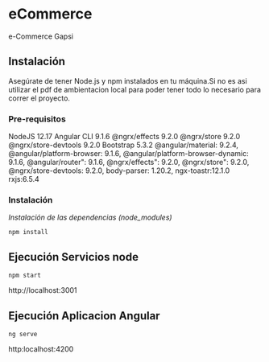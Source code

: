 # eCommerce
e-Commerce Gapsi



## Instalación

Asegúrate de tener Node.js y npm instalados en tu máquina.Si no es asi utilizar el pdf de ambientacion local para poder tener todo lo necesario  para correr el proyecto.

### Pre-requisitos
NodeJS 12.17
Angular CLI 9.1.6
@ngrx/effects 9.2.0
@ngrx/store 9.2.0
@ngrx/store-devtools 9.2.0
Bootstrap 5.3.2
@angular/material: 9.2.4,
@angular/platform-browser: 9.1.6,
@angular/platform-browser-dynamic: 9.1.6,
@angular/router": 9.1.6,
@ngrx/effects": 9.2.0,
@ngrx/store": 9.2.0,
@ngrx/store-devtools: 9.2.0,
body-parser: 1.20.2,
ngx-toastr:12.1.0
rxjs:6.5.4

### Instalación 
_Instalación de las dependencias (node_modules)_

```
npm install
```

## Ejecución Servicios node

```
npm start
```
http://localhost:3001
## Ejecución Aplicacion Angular

```
ng serve
```
http:localhost:4200

